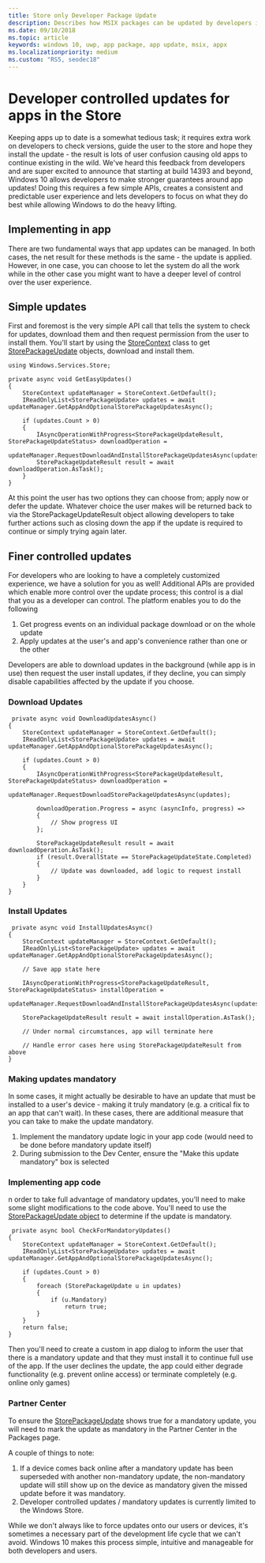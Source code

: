 ```yaml
---
title: Store only Developer Package Update 
description: Describes how MSIX packages can be updated by developers in code. 
ms.date: 09/10/2018
ms.topic: article
keywords: windows 10, uwp, app package, app update, msix, appx
ms.localizationpriority: medium
ms.custom: "RS5, seodec18"
---
```


# Developer controlled updates for apps in the Store

Keeping apps up to date is a somewhat tedious task; it requires extra work on developers to check versions, guide the user to the store and hope they install the update - the result is lots of user confusion causing old apps to continue existing in the wild. We've heard this feedback from developers and are super excited to announce that starting at build 14393 and beyond, Windows 10 allows developers to make stronger guarantees around app updates!
Doing this requires a few simple APIs, creates a consistent and predictable user experience and lets developers to focus on what they do best while allowing Windows to do the heavy lifting. 

## Implementing in app
There are two fundamental ways that app updates can be managed. In both cases, the net result for these methods is the same - the update is applied. However, in one case, you can choose to let the system do all the work while in the other case you might want to have a deeper level of control over the user experience.

## Simple updates
First and foremost is the very simple API call that tells the system to check for updates, download them and then request permission from the user to install them. You'll start by using the [StoreContext](https://docs.microsoft.com/uwp/api/Windows.Services.Store.StoreContext) class to get [StorePackageUpdate](https://docs.microsoft.com/uwp/api/Windows.Services.Store.StorePackageUpdate) objects, download and install them. 

```
using Windows.Services.Store;

private async void GetEasyUpdates()
{
    StoreContext updateManager = StoreContext.GetDefault();
    IReadOnlyList<StorePackageUpdate> updates = await updateManager.GetAppAndOptionalStorePackageUpdatesAsync();

    if (updates.Count > 0)
    {
        IAsyncOperationWithProgress<StorePackageUpdateResult, StorePackageUpdateStatus> downloadOperation = 
            updateManager.RequestDownloadAndInstallStorePackageUpdatesAsync(updates);
        StorePackageUpdateResult result = await downloadOperation.AsTask();
    }
}
```
At this point the user has two options they can choose from; apply now or defer the update. Whatever choice the user makes will be returned back to via the StorePackageUpdateResult object allowing developers to take further actions such as closing down the app if the update is required to continue or simply trying again later.

## Finer controlled updates
For developers who are looking to have a completely customized experience, we have a solution for you as well! Additional APIs are provided which enable more control over the update process; this control is a dial that you as a developer can control. The platform enables you to do the following

1. Get progress events on an individual package download or on the whole update
2. Apply updates at the user's and app's convenience rather than one or the other

Developers are able to download updates in the background (while app is in use) then request the user install updates, if they decline, you can simply disable capabilities affected by the update if you choose.

### Download Updates
```
 private async void DownloadUpdatesAsync()
{
    StoreContext updateManager = StoreContext.GetDefault();
    IReadOnlyList<StorePackageUpdate> updates = await updateManager.GetAppAndOptionalStorePackageUpdatesAsync();

    if (updates.Count > 0)
    {
        IAsyncOperationWithProgress<StorePackageUpdateResult, StorePackageUpdateStatus> downloadOperation =
            updateManager.RequestDownloadStorePackageUpdatesAsync(updates);

        downloadOperation.Progress = async (asyncInfo, progress) =>
        {
            // Show progress UI
        };

        StorePackageUpdateResult result = await downloadOperation.AsTask();
        if (result.OverallState == StorePackageUpdateState.Completed)
        {
            // Update was downloaded, add logic to request install
        }
    }
}
```

### Install Updates
```
 private async void InstallUpdatesAsync()
{
    StoreContext updateManager = StoreContext.GetDefault();
    IReadOnlyList<StorePackageUpdate> updates = await updateManager.GetAppAndOptionalStorePackageUpdatesAsync();    

    // Save app state here

    IAsyncOperationWithProgress<StorePackageUpdateResult, StorePackageUpdateStatus> installOperation =
        updateManager.RequestDownloadAndInstallStorePackageUpdatesAsync(updates);

    StorePackageUpdateResult result = await installOperation.AsTask();

    // Under normal circumstances, app will terminate here

    // Handle error cases here using StorePackageUpdateResult from above
}
```

### Making updates mandatory
In some cases, it might actually be desirable to have an update that must be installed to a user's device - making it truly mandatory (e.g. a critical fix to an app that can't wait). In these cases, there are additional measure that you can take to make the update mandatory.
1. Implement the mandatory update logic in your app code (would need to be done before mandatory update itself)
2. During submission to the Dev Center, ensure the "Make this update mandatory" box is selected

### Implementing app code
n order to take full advantage of mandatory updates, you'll need to make some slight modifications to the code above. You'll need to use the [StorePackageUpdate object](https://docs.microsoft.com/uwp/api/Windows.Services.Store.StorePackageUpdate) to determine if the update is mandatory.

```
 private async bool CheckForMandatoryUpdates()
{
    StoreContext updateManager = StoreContext.GetDefault();
    IReadOnlyList<StorePackageUpdate> updates = await updateManager.GetAppAndOptionalStorePackageUpdatesAsync();

    if (updates.Count > 0)
    {
        foreach (StorePackageUpdate u in updates)
        {
            if (u.Mandatory)
                return true;
        }
    }
    return false;
}
```
Then you'll need to create a custom in app dialog to inform the user that there is a mandatory update and that they must install it to continue full use of the app. If the user declines the update, the app could either degrade functionality (e.g. prevent online access) or terminate completely (e.g. online only games)

### Partner Center 
To ensure the [StorePackageUpdate](https://docs.microsoft.com/en-us/uwp/api/Windows.Services.Store.StorePackageUpdate) shows true for a mandatory update, you will need to mark the update as mandatory in the Partner Center in the Packages page.

A couple of things to note: 
1. If a device comes back online after a mandatory update has been superseded with another non-mandatory update, the non-mandatory update will still show up on the device as mandatory given the missed update before it was mandatory.
2. Developer controlled updates / mandatory updates is currently limited to the Windows Store.
 
While we don't always like to force updates onto our users or devices, it's sometimes a necessary part of the development life cycle that we can't avoid. Windows 10 makes this process simple, intuitive and manageable for both developers and users. 
